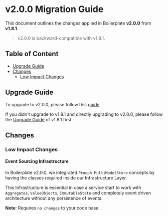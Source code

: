 # v2.0.0 Migration Guide

This document outlines the changes applied in Boilerplate **v2.0.0** from **v1.8.1**.
> v2.0.0 is backward-compatible with v1.8.1.

## Table of Content

- [Upgrade Guide](#upgrade-guide)
- [Changes](#changes)
  - [Low Impact Changes](#low-impact-changes)

## Upgrade Guide

To upgrade to v2.0.0, please follow this [guide](./boilerplate-migration.md)

If you didn't upgrade to v1.8.1 and directly upgrading to v2.0.0, please follow the [Upgrade Guide](migration-guide-1.8.1.md) of v1.8.1 first

## Changes

### Low Impact Changes

#### Event Sourcing Infrastructure

In Boilerplate v2.0.0, we integrated `Prooph MultiModelStore` concepts by having the classes required inside our Infrastructure Layer.

This Infrastructure is essential in case a service start to work with `Aggregates`, `ValueObjects`, `ImmutableState` and completely event driven architecture without any persistence of events.

**Note**: Requires `no changes` to your code base.
